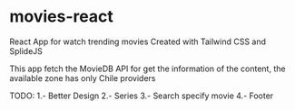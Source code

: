# movies-react
React App for watch trending movies
Created with Tailwind CSS and SplideJS

This app fetch the MovieDB API for get the information of the content, the available zone has only Chile providers



TODO: 1.- Better Design
      2.- Series
      3.- Search specify movie
      4.- Footer
